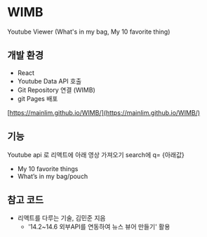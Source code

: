 # WIMB
Youtube Viewer (What's in my bag, My 10 favorite thing)


## 개발 환경

- React
- Youtube Data API 호출
- Git Repository 연결 (WIMB)
- git Pages 배포

[https://mainlim.github.io/WIMB/](https://mainlim.github.io/WIMB/)


## 기능

Youtube api 로 리액트에 아래 영상 가져오기
search에 q= {아래값}

- My 10 favorite things
- What’s in my bag/pouch


## 참고 코드

- 리액트를 다루는 기술, 김민준 지음
    - '14.2~14.6 외부API를 연동하여 뉴스 뷰어 만들기' 활용
